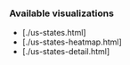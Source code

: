 ### Available visualizations

* [./us-states.html]
* [./us-states-heatmap.html]
* [./us-states-detail.html]
